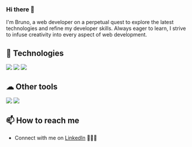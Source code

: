 ### Hi there 👋
I'm Bruno, a web developer on a perpetual quest to explore the latest technologies and refine my developer skills. Always eager to learn, I strive to infuse creativity into every aspect of web development.

## 🧰 Technologies

<p align="left">
    <img src="https://img.shields.io/badge/Typescript%20-%20%233178C6?style=for-the-badge&logo=typescript&logoColor=white&color=%233178C6" />
    <img src="https://img.shields.io/badge/Vue.js%20-%20%234FC08D?style=for-the-badge&logo=vuedotjs&logoColor=white&color=%234FC08D" />
    <img src="https://img.shields.io/badge/Ruby%20on%20Rails%20-%20%23D30001?style=for-the-badge&logo=rubyonrails&color=%23D30001" />
</p>

## ☁ ️Other tools

<p align="left">
    <img src="https://img.shields.io/badge/Git%20-%20%23F05032?style=for-the-badge&logo=git&logoColor=white&color=%23F05032" />
    <img src="https://img.shields.io/badge/Docker%20-%20%232496ED?style=for-the-badge&logo=docker&logoColor=white&color=%232496ED" />
</p>

## 📫 How to reach me

- Connect with me on [LinkedIn](https://www.linkedin.com/in/bruno-greco-04530a26a/) 👨🏻‍💻
<!--
**BR1G00/BR1G00** is a ✨ _special_ ✨ repository because its `README.md` (this file) appears on your GitHub profile.

Here are some ideas to get you started:

- 🔭 I’m currently working on ...
- 🌱 I’m currently learning ...
- 👯 I’m looking to collaborate on ...
- 🤔 I’m looking for help with ...
- 💬 Ask me about ...
- 📫 How to reach me: ...
- 😄 Pronouns: ...
- ⚡ Fun fact: ...
-->
